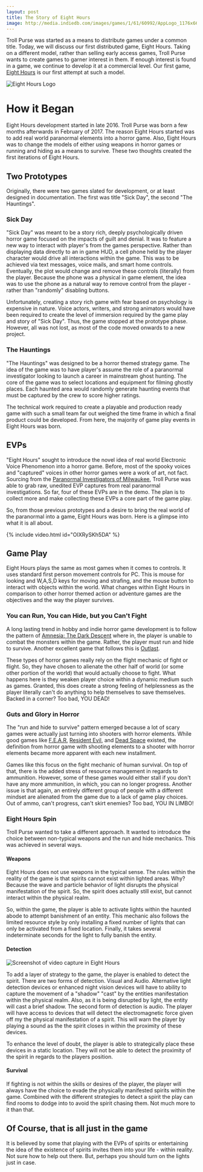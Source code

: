 ```yaml
---
layout: post
title: The Story of Eight Hours
image: http://media.indiedb.com/images/games/1/61/60992/AppLogo_1176x662.png
---
```

Troll Purse was started as a means to distribute games under a common title. Today, we will discuss our first distributed game, Eight Hours. Taking on a different model, rather than selling early access games, Troll Purse wants to create games to garner interest in them. If enough interest is found in a game, we continue to develop it at a commercial level. Our first game, [Eight Hours](trollpurse.itch.io/eighthours) is our first attempt at such a model.

![Eight Hours Logo](http://media.indiedb.com/images/games/1/61/60992/AppLogo_1176x662.png "Eight Hours Logo")

# How it Began

Eight Hours development started in late 2016. Troll Purse was born a few months afterwards in February of 2017. The reason Eight Hours started was to add real world paranormal elements into a horror game. Also, Eight Hours was to change the models of either using weapons in horror games or running and hiding as a means to survive. These two thoughts created the first iterations of Eight Hours.

## Two Prototypes

Originally, there were two games slated for development, or at least designed in documentation. The first was title "Sick Day", the second "The Hauntings".

### Sick Day

"Sick Day" was meant to be a story rich, deeply psychologically driven horror game focused on the impacts of guilt and denial. It was to feature a new way to interact with player's from the games perspective. Rather than displaying data directly to an in game HUD, a cell phone held by the player character would drive all interactions within the game. This was to be achieved via text messages, voice mails, and smart home controls. Eventually, the plot would change and remove these controls (literally) from the player. Because the phone was a physical in game element, the idea was to use the phone as a natural way to remove control from the player - rather than "randomly" disabling buttons.

Unfortunately, creating a story rich game with fear based on psychology is expensive in nature. Voice actors, writers, and strong animators would have been required to create the level of immersion required by the game play and story of "Sick Day". Thus, the game stopped at the prototype phase. However, all was not lost, as most of the code moved onwards to a new project.

### The Hauntings

"The Hauntings" was designed to be a horror themed strategy game. The idea of the game was to have player's assume the role of a paranormal investigator looking to launch a career in mainstream ghost hunting. The core of the game was to select locations and equipment for filming ghostly places. Each haunted area would randomly generate haunting events that must be captured by the crew to score higher ratings. 

The technical work required to create a playable and production ready game with such a small team far out weighed the time frame in which a final product could be developed. From here, the majority of game play events in Eight Hours was born.

## EVPs

"Eight Hours" sought to introduce the novel idea of real world Electronic Voice Phenomenon into a horror game. Before, most of the spooky voices and "captured" voices in other horror games were a work of art, not fact. Sourcing from the [Paranormal Investigators of Milwaukee](http://www.paranormalmilwaukee.com/), Troll Purse was able to grab raw, unedited EVP captures from real paranormal investigations. So far, four of these EVPs are in the demo. The plan is to collect more and make collecting these EVPs a core part of the game play.

So, from those previous prototypes and a desire to bring the real world of the paranormal into a game, Eight Hours was born. Here is a glimpse into what it is all about.

{% include video.html id="OIXRySKh5DA" %}

## Game Play

Eight Hours plays the same as most games when it comes to controls. It uses standard first person movement controls for PC. This is mouse for looking and W,A,S,D keys for moving and strafing, and the mouse button to interact with objects within the world. What changes within Eight Hours in comparison to other horror themed action or adventure games are the objectives and the way the player survives.

### You can Run, You can Hide, but you Can't Fight

A long lasting trend in hobby and indie horror game development is to follow the pattern of [Amnesia: The Dark Descent](https://www.amnesiagame.com/) where in, the player is unable to combat the monsters within the game. Rather, the player must run and hide to survive. Another excellent game that follows this is [Outlast](https://redbarrelsgames.com/games/outlast/).

These types of horror games really rely on the flight mechanic of fight or flight. So, they have chosen to alienate the other half of world (or some other portion of the world) that would actually choose to fight. What happens here is they weaken player choice within a dynamic medium such as games. Granted, this does create a strong feeling of helplessness as the player literally can't do anything to help themselves to save themselves. Backed in a corner? Too bad, YOU DEAD!

### Guts and Glory in Horror

The "run and hide to survive" pattern emerged because a lot of scary games were actually just turning into shooters with horror elements. While good games like [F.E.A.R](https://www.lith.com/games/fear), [Resident Evil](http://www.residentevil.net), and [Dead Space](https://www.ea.com/games/dead-space) existed, the definition from horror game with shooting elements to a shooter with horror elements became more apparent with each new installment.

Games like this focus on the fight mechanic of human survival. On top of that, there is the added stress of resource management in regards to ammunition. However, some of these games would either stall if you don't have any more ammunition, in which, you can no longer progress. Another issue is that again, an entirely different group of people with a different mindset are alienated from the game due to a lack of game play choices. Out of ammo, can't progress, can't skirt enemies? Too bad, YOU IN LIMBO!

### Eight Hours Spin

Troll Purse wanted to take a different approach. It wanted to introduce the choice between non-typical weapons and the run and hide mechanics. This was achieved in several ways.

#### Weapons

Eight Hours does not use weapons in the typical sense. The rules within the reality of the game is that spirits cannot exist within lighted areas. Why? Because the wave and particle behavior of light disrupts the physical manifestation of the spirit. So, the spirit does actually still exist, but cannot interact within the physical realm.

So, within the game, the player is able to activate lights within the haunted abode to attempt banishment of an entity. This mechanic also follows the limited resource style by only installing a fixed number of lights that can only be activated from a fixed location. Finally, it takes several indeterminate seconds for the light to fully banish the entity.

#### Detection

![Screenshot of video capture in Eight Hours](http://media.indiedb.com/images/games/1/61/60992/sickday_screen_09292017_2.png "eight hours screenshot")

To add a layer of strategy to the game, the player is enabled to detect the spirit. There are two forms of detection. Visual and Audio. Alternative light detection devices or enhanced night vision devices will have to ability to capture the movement of a "shadow" "cast" by the entities manifestation within the physical realm. Also, as it is being disrupted by light, the entity will cast a brief shadow. The second form of detection is audio. The player will have access to devices that will detect the electromagnetic force given off my the physical manifestation of a spirit. This will warn the player by playing a sound as the the spirit closes in within the proximity of these devices.

To enhance the level of doubt, the player is able to strategically place these devices in a static location. They will not be able to detect the proximity of the spirit in regards to the players position.

#### Survival

If fighting is not within the skills or desires of the player, the player will always have the choice to evade the physically manifested spirits within the game. Combined with the different strategies to detect a spirit the play can find rooms to dodge into to avoid the spirit chasing them. Not much more to it than that.

## Of Course, that is all just in the game

It is believed by some that playing with the EVPs of spirits or entertaining the idea of the existence of spirits invites them into your life - within reality. Not sure how to help out there. But, perhaps you should turn on the lights just in case.